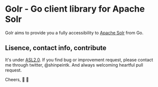 Golr - Go client library for Apache Solr
====


Golr aims to provide you a fully accessibility to [Apache Solr](http://lucene.apache.org/solr) from Go.


## Lisence, contact info, contribute
It's under [ASL2.0](http://www.apache.org/licenses/LICENSE-2.0). If you find bug or improvement request, please contact me through twitter, @shinpeintk. And always welcoming heartful pull request.

Cheers, :beer: :moyai:

